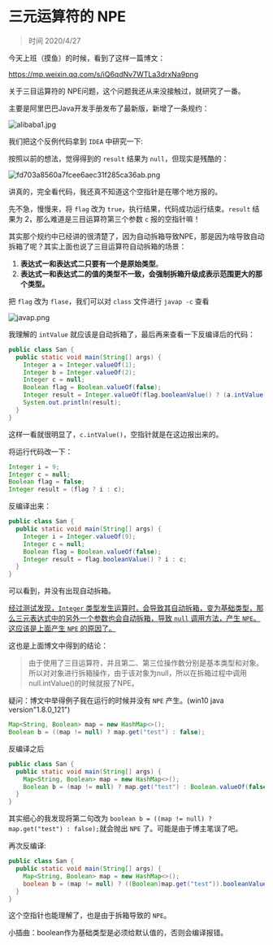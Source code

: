 # 三元运算符的 NPE

> 时间 2020/4/27

今天上班（摸鱼）的时候，看到了这样一篇博文：

https://mp.weixin.qq.com/s/iQ6qdNv7WTLa3drxNa9png

关于三目运算符的 NPE问题，这个问题我还从来没接触过，就研究了一番。

主要是阿里巴巴Java开发手册发布了最新版，新增了一条规约：

![alibaba1.jpg](http://www.qxnekoo.cn:8888/images/2020/04/27/alibaba1.jpg)

我们把这个反例代码拿到 `IDEA` 中研究一下:

按照以前的想法，觉得得到的 `result` 结果为 `null`，但现实是残酷的：

![fd703a8560a7fcee6aec31f285ca36ab.png](http://www.qxnekoo.cn:8888/images/2020/04/27/fd703a8560a7fcee6aec31f285ca36ab.png)

讲真的，完全看代码，我还真不知道这个空指针是在哪个地方报的。

先不急，慢慢来，将 `flag` 改为 `true`，执行结果，代码成功运行结束。`result` 结果为 2，那么难道是三目运算符第三个参数 `c` 报的空指针嘛！

其实那个规约中已经讲的很清楚了，因为自动拆箱导致NPE，那是因为啥导致自动拆箱了呢？其实上面也说了三目运算符自动拆箱的场景：

1. **表达式一和表达式二只要有一个是原始类型**。
2. **表达式一和表达式二的值的类型不一致，会强制拆箱升级成表示范围更大的那个类型。**

把 `flag` 改为 `flase`，我们可以对 `class` 文件进行 `javap -c` 查看

![javap.png](http://www.qxnekoo.cn:8888/images/2020/04/27/javap.png)

我理解的 `intValue` 就应该是自动拆箱了，最后再来查看一下反编译后的代码：

```java
public class San {
  public static void main(String[] args) {
    Integer a = Integer.valueOf(1);
    Integer b = Integer.valueOf(2);
    Integer c = null;
    Boolean flag = Boolean.valueOf(false);
    Integer result = Integer.valueOf(flag.booleanValue() ? (a.intValue() * b.intValue()) : c.intValue());
    System.out.println(result);
  }
}
```

这样一看就很明显了，`c.intValue()`，空指针就是在这边报出来的。



将运行代码改一下：

```java
Integer i = 9;
Integer c = null;
Boolean flag = false;
Integer result = (flag ? i : c);
```

反编译出来：

```java
public class San {
  public static void main(String[] args) {
    Integer i = Integer.valueOf(9);
    Integer c = null;
    Boolean flag = Boolean.valueOf(false);
    Integer result = flag.booleanValue() ? i : c;
  }
}
```

可以看到，并没有出现自动拆箱。

<u>经过测试发现，`Integer` 类型发生运算时，会导致其自动拆箱，变为基础类型，那么三元表达式中的另外一个参数也会自动拆箱，导致 `null` 调用方法，产生 `NPE`。这应该是上面产生 `NPE` 的原因了。</u>

这也是上面博文中得到的结论：

> 由于使用了三目运算符，并且第二、第三位操作数分别是基本类型和对象。所以对对象进行拆箱操作，由于该对象为null，所以在拆箱过程中调用null.intValue()的时候就报了NPE。



疑问：博文中举得例子我在运行的时候并没有 `NPE` 产生。(win10 java version"1.8.0_121")

```java
Map<String, Boolean> map = new HashMap<>();
Boolean b = ((map != null) ? map.get("test") : false);
```

反编译之后

```java
public class San {
  public static void main(String[] args) {
    Map<String, Boolean> map = new HashMap<>();
    Boolean b = (map != null) ? map.get("test") : Boolean.valueOf(false);
  }
}
```

其实细心的我发现将第二句改为 `boolean b = ((map != null) ? map.get("test") : false);`就会抛出 `NPE` 了。可能是由于博主笔误了吧。

再次反编译:

```java
public class San {
  public static void main(String[] args) {
    Map<String, Boolean> map = new HashMap<>();
    boolean b = (map != null) ? ((Boolean)map.get("test")).booleanValue() : false;
  }
}
```

这个空指针也能理解了，也是由于拆箱导致的 `NPE`。

小插曲：boolean作为基础类型是必须给默认值的，否则会编译报错。